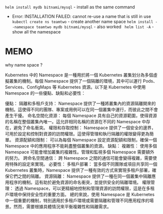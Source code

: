 `helm install mydb bitnami/mysql` - install as the same command
* Error: INSTALLATION FAILED: cannot re-use a name that is still in use
`kubectl create ns teamtwo` - create another name space
`helm install --namespace teamtwo mydb bitnami/mysql` - also worked
` helm list -A` - show all the namespace

# MEMO
why name space ?

Kubernetes 中的 Namespace 是一種用於將一個 Kubernetes 叢集划分為多個虛擬叢集的機制。每個 Namespace 提供了一個隔離的環境，其中可以運行 Pods、Services、ConfigMaps 等 Kubernetes 資源。以下是 Kubernetes 中使用 Namespace 的一些優點、缺點和必要性：

優點：
隔離和多租戶支持：
Namespace 提供了一種將叢集內的資源隔離開來的機制。這使得不同的團隊、專案或用例可以在同一個叢集中運行，而彼此之間不會產生干擾。
命名空間化資源：
每個 Namespace 具有自己的資源範圍，使得資源的名稱在整個叢集內唯一。這允許相同名稱的資源在不同的 Namespace 中存在，避免了命名衝突。
權限和存取控制：
Namespace 提供了一個安全的邊界，可用於設定和控制對資源的訪問權限。這使得管理和執行隔離的權限變得更為簡單。
資源配額和限制：
可以為每個 Namespace 設定資源配額和限制，確保一個 Namespace 中的應用程序不能耗盡整個叢集的資源。
缺點：
複雜性：
使用多個 Namespace 可能會增加叢集的複雜性。管理和監視多個 Namespace 需要額外的努力。
跨命名空間通信：
跨 Namespace 之間的通信可能會變得複雜，需要使用特殊的設定來實現。
必要性：
多租戶部署：
當多個不同團隊或項目共享同一個 Kubernetes 叢集時，Namespace 提供了一種有效的方式來實現多租戶部署，確保它們之間的隔離。
資源隔離：
Namespace 提供了一種在同一個叢集中隔離應用程序的機制。這有助於避免資源的命名衝突，並提供安全的隔離環境。
權限管理：
透過 Namespace，可以更精細地控制和管理資源的訪問權限，這是在多租戶環境中保持安全性的重要方面。
總的來說，使用 Namespace 是 Kubernetes 中一個重要的機制，特別適用於多租戶環境或需要隔離和管理不同應用程序的場景。然而，需要根據具體情況來平衡複雜性和隔離需求。